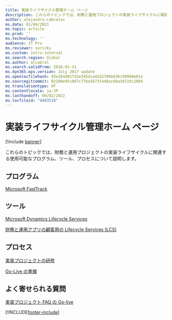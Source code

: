 ```yaml
---
title: 実装ライフサイクル管理ホーム ページ
description: これらのトピックでは、財務と運用プロジェクトの実装ライフサイクルに関連する使用可能なプログラム、ツール、プロセスについて説明します。
author: alejandra-cabrales
ms.date: 01/04/2021
ms.topic: article
ms.prod: ''
ms.technology: ''
audience: IT Pro
ms.reviewer: sericks
ms.custom: intro-internal
ms.search.region: Global
ms.author: alcabral
ms.search.validFrom: 2018-01-31
ms.dyn365.ops.version: July 2017 update
ms.openlocfilehash: 93e264d91fd2e345dca42d1706b636c99068e01e
ms.sourcegitcommit: 0220be95c007c77ba3b73fed8ac68a3d72dc2884
ms.translationtype: HT
ms.contentlocale: ja-JP
ms.lasthandoff: 09/02/2022
ms.locfileid: "9403510"
---
```

# <a name="implementation-lifecycle-management-home-page"></a>実装ライフサイクル管理ホーム ページ

[!include [banner](../includes/banner.md)]

これらのトピックでは、財務と運用プロジェクトの実装ライフサイクルに関連する使用可能なプログラム、ツール、プロセスについて説明します。

## <a name="programs"></a>プログラム

[Microsoft FastTrack](/dynamics365/fasttrack/)

## <a name="tools"></a>ツール

[Microsoft Dynamics Lifecycle Services](https://lcs.dynamics.com)

[財務と運用アプリの顧客用の Lifecycle Services (LCS)](../../dev-itpro/lifecycle-services/lcs-works-lcs.md)

## <a name="processes"></a>プロセス

[実装プロジェクトの研修](onboard.md)

[Go-Live の準備](prepare-go-live.md)

## <a name="frequently-asked-questions"></a>よく寄せられる質問

[実装プロジェクト FAQ の Go-live](go-live-faq.md)


[!INCLUDE[footer-include](../../../includes/footer-banner.md)]
